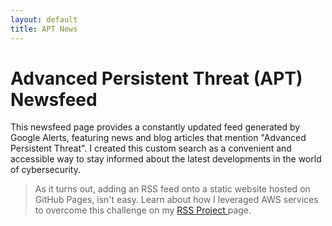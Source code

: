 ```yaml
---
layout: default
title: APT News
---
```

# Advanced Persistent Threat (APT) Newsfeed
<p>This newsfeed page provides a constantly updated feed generated by Google Alerts, featuring news and blog articles that mention "Advanced Persistent Threat". I created this custom search as a convenient and accessible way to stay informed about the latest developments in the world of cybersecurity.</p>

> As it turns out, adding an RSS feed onto a static website hosted on GitHub Pages, isn't easy. Learn about how I leveraged AWS services to overcome this challenge on my <a href="rss-feed-project">RSS Project </a>page.
<div id="google-alerts-feed"></div>

<script>
  const googleAlertsFeedUrl = 'https://s5tvejj1hh.execute-api.us-east-1.amazonaws.com/therealrss3/rssFeedProxy';
  const googleAlertsFeedContainer = document.getElementById('google-alerts-feed');

  fetch(googleAlertsFeedUrl)
    .then(response => response.text())
    .then(data => {
      const parser = new DOMParser();
      const xml = parser.parseFromString(data, 'application/xml');
      const items = xml.querySelectorAll('entry');

      let html = '';
      items.forEach(item => {
        const date = new Date(item.querySelector('published').textContent).toLocaleDateString();
        const googleLink = item.querySelector('link').getAttribute('href');
        const googleUrl = new URL(googleLink);
        const actualLink = googleUrl.searchParams.get('url');
        const actualUrl = new URL(actualLink);
        const publisher = actualUrl.hostname;

        html += `
          <h2>${item.querySelector('title').textContent}</h2>
          <p>${item.querySelector('content').textContent}</p>
          <p>Published on: ${date}, by ${publisher}</p>
          <a href="${actualLink}" target="_blank">Read More</a>
          <hr>
        `;
      });

      googleAlertsFeedContainer.innerHTML = html;
    });
</script>